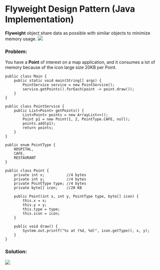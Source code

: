 # Flyweight Design Pattern (Java Implementation)

**Flyweight** object share data as possible with similar objects to minimize memory usage.
![](https://github.com/shamy1st/design-pattern-flyweight-java/blob/main/flyweight-uml.png)
### Problem: 
You have a **Point** of interest on a map application, and it consumes a lot of memory because of the icon large size 20KB per Point.

    public class Main {
        public static void main(String[] args) {
            PointService service = new PointService();
            service.getPoints().forEach(point -> point.draw());
        }
    }

    public class PointService {
        public List<Point> getPoints() {
            List<Point> points = new ArrayList<>();
            Point p1 = new Point(1, 2, PointType.CAFE, null);
            points.add(p1);
            return points;
        }
    }

    public enum PointType {
        HOSPITAL,
        CAFE,
        RESTAURANT
    }

    public class Point {
        private int x;          //4 bytes
        private int y;          //4 bytes
        private PointType type; //4 bytes
        private byte[] icon;    //20 KB
        
        public Point(int x, int y, PointType type, byte[] icon) {
            this.x = x;
            this.y = y;
            this.type = type;
            this.icon = icon;
        }
        
        public void draw() {
            System.out.printf("%s at (%d, %d)", icon.getType(), x, y);
        }
    }
### Solution:
![](https://github.com/shamy1st/design-pattern-flyweight-java/blob/main/flyweight-solution-uml.png)
